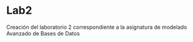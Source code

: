 # Lab2
Creación del laboratorio 2 correspondiente a la asignatura de modelado Avanzado de Bases de Datos
